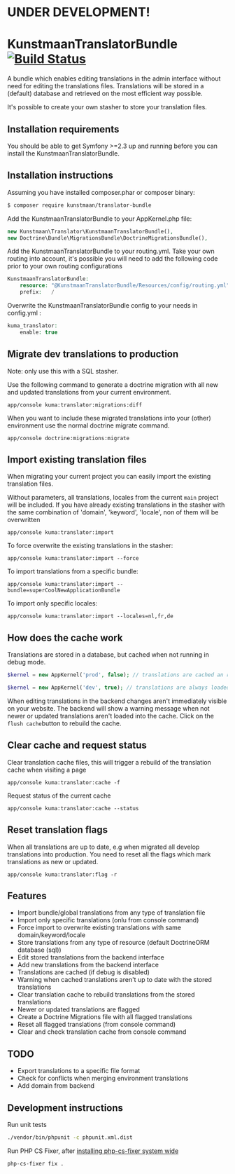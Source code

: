 # UNDER DEVELOPMENT!

# KunstmaanTranslatorBundle [![Build Status](https://travis-ci.org/Kunstmaan/KunstmaanTranslatorBundle.png?branch=develop)](http://travis-ci.org/Kunstmaan/KunstmaanTranslatorBundle)

A bundle which enables editing translations in the admin interface without need for editing the translations files.
Translations will be stored in a (default) database and retrieved on the most efficient way possible.

It's possible to create your own stasher to store your translation files.

Installation requirements
-------------------------
You should be able to get Symfony >=2.3 up and running before you can install the KunstmaanTranslatorBundle.

Installation instructions
-------------------------
Assuming you have installed composer.phar or composer binary:

``` bash
$ composer require kunstmaan/translator-bundle
```

Add the KunstmaanTranslatorBundle to your AppKernel.php file:

```PHP
new Kunstmaan\Translator\KunstmaanTranslatorBundle(),
new Doctrine\Bundle\MigrationsBundle\DoctrineMigrationsBundle(),
```

Add the KunstmaanTranslatorBundle to your routing.yml. Take your own routing into account, it's possible you will need to add the following code prior to your own routing configurations

```PHP
KunstmaanTranslatorBundle:
    resource: "@KunstmaanTranslatorBundle/Resources/config/routing.yml"
    prefix:   /
```

Overwrite the KunstmaanTranslatorBundle config to your needs in config.yml :

```PHP
kuma_translator:
    enable: true
```

Migrate dev translations to production
------------------------------------------

Note: only use this with a SQL stasher.

Use the following command to generate a doctrine migration with all new and updated translations from your current environment.
```
app/console kuma:translator:migrations:diff
```

When you want to include these migrated translations into your (other) environment use the normal doctrine migrate command.

```
app/console doctrine:migrations:migrate
```

Import existing translation files
-------------------------------------
When migrating your current project you can easily import the existing translation files.

Without parameters, all translations, locales from the current `main` project will be included.
If you have already existing translations in the stasher with the same combination of 'domain', 'keyword', 'locale', non of them will be overwritten

```
app/console kuma:translator:import
```

To force overwrite the existing translations in the stasher:

```
app/console kuma:translator:import --force
```

To import translations from a specific bundle:
```
app/console kuma:translator:import --bundle=superCoolNewApplicationBundle
```

To import only specific locales:
```
app/console kuma:translator:import --locales=nl,fr,de
```

How does the cache work
-------------------------------------

Translations are stored in a database, but cached when not running in debug mode.

```php
$kernel = new AppKernel('prod', false); // translations are cached an read from this cache
```

```php
$kernel = new AppKernel('dev', true); // translations are always loaded from the stash (slower, more queries)
```

When editing translations in the backend changes aren't immediately visible on your website.
The backend will show a warning message when not newer or updated translations aren't loaded into the cache.
Click on the `flush cache`button to rebuild the cache.

Clear cache and request status
-------------------------------------

Clear translation cache files, this will trigger a rebuild of the translation cache when visiting a page
```
app/console kuma:translator:cache -f
```

Request status of the current cache
```
app/console kuma:translator:cache --status
```

Reset translation flags
-------------------------------------
When all translations are up to date, e.g when migrated all develop translations into production. You need to reset all the flags which mark translations as new or updated.

```
app/console kuma:translator:flag -r
```


Features
-------------------------------------
* Import bundle/global translations from any type of translation file
* Import only specific translations (onlu from console command)
* Force import to overwrite existing translations with same domain/keyword/locale
* Store translations from any type of resource (default DoctrineORM database (sql))
* Edit stored translations from the backend interface
* Add new translations from the backend interface
* Translations are cached (if debug is disabled)
* Warning when cached translations aren't up to date with the stored translations
* Clear translation cache to rebuild translations from the stored translations
* Newer or updated translations are flagged
* Create a Doctrine Migrations file with all flagged translations
* Reset all flagged translations (from console command)
* Clear and check translation cache from console command

TODO
-----------
* Export translations to a specific file format
* Check for conflicts when merging environment translations
* Add domain from backend

Development instructions
-------------------------

Run unit tests

```bash
./vendor/bin/phpunit -c phpunit.xml.dist
```

Run PHP CS Fixer, after [installing php-cs-fixer system wide](https://github.com/fabpot/PHP-CS-Fixer#globally-manual)

```bash
php-cs-fixer fix .
```
